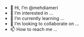 - 👋 Hi, I’m @mehdiameri
- 👀 I’m interested in ...
- 🌱 I’m currently learning ...
- 💞️ I’m looking to collaborate on ...
- 📫 How to reach me ...

<!---
mehdiameri/mehdiameri is a ✨ special ✨ repository because its `README.md` (this file) appears on your GitHub profile.
You can click the Preview link to take a look at your changes.
--->

